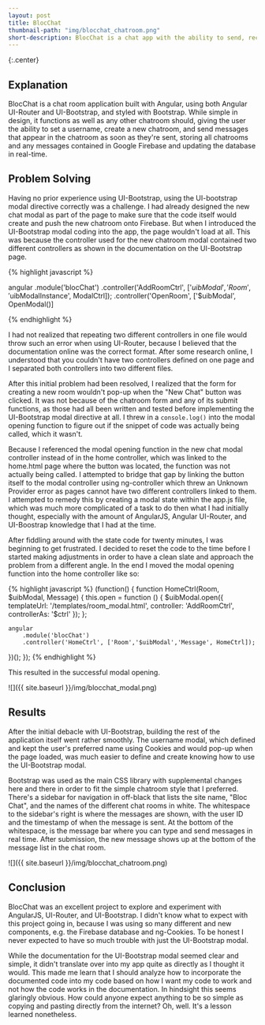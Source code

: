 ```yaml
---
layout: post
title: BlocChat
thumbnail-path: "img/blocchat_chatroom.png"
short-description: BlocChat is a chat app with the ability to send, receive and view messages in real time.
---
```


{:.center}

## Explanation

BlocChat is a chat room application built with Angular, using both Angular UI-Router and UI-Bootstrap, and styled with Bootstrap. While simple in design, it functions as well as any other chatroom should, giving the user the ability to set a username, create a new chatroom, and send messages that appear in the chatroom as soon as they're sent, storing all chatrooms and any messages contained in Google Firebase and updating the database in real-time.

## Problem Solving

Having no prior experience using UI-Bootstrap, using the UI-bootstrap modal directive correctly was a challenge. I had already designed the new chat modal as part of the page to make sure that the code itself would create and push the new chatroom onto Firebase. But when I introduced the UI-Bootstrap modal coding into the app, the page wouldn't load at all. This was because the controller used for the new chatroom modal contained two different controllers as shown in the documentation on the UI-Bootstrap page.

{% highlight javascript %}

  angular
    .module('blocChat')
    .controller('AddRoomCtrl', ['$uibModal', 'Room', '$uibModalInstance', ModalCtrl]);
    .controller('OpenRoom', ['$uibModal', OpenModal()]

{% endhighlight %}

I had not realized that repeating two different controllers in one file would throw such an error when using UI-Router, because I believed that the documentation online was the correct format. After some research online, I understood that you couldn't have two controllers defined on one page and I separated both controllers into two different files.

After this initial problem had been resolved, I realized that the form for creating a new room wouldn't pop-up when the "New Chat" button was clicked. It was not because of the chatroom form and any of its submit functions, as those had all been written and tested before implementing the UI-Bootstrap modal directive at all. I threw in a `console.log()` into the modal opening function to figure out if the snippet of code was actually being called, which it wasn't.

Because I referenced the modal opening function in the new chat modal controller instead of in the home controller, which was linked to the home.html page where the button was located, the function was not actually being called. I attempted to bridge that gap by linking the button itself to the modal controller using ng-controller which threw an Unknown Provider error as pages cannot have two different controllers linked to them. I attempted to remedy this by creating a modal state within the app.js file, which was much more complicated of a task to do then what I had initially thought, especially with the amount of AngularJS, Angular UI-Router, and UI-Boostrap knowledge that I had at the time.

After fiddling around with the state code for twenty minutes, I was beginning to get frustrated. I decided to reset the code to the time before I started making adjustments in order to have a clean slate and approach the problem from a different angle.
In the end I moved the modal opening function into the home controller like so:

{% highlight javascript %}
(function() {
    function HomeCtrl(Room, $uibModal, Message) {
      this.open = function () {
        $uibModal.open({
          templateUrl: '/templates/room_modal.html',
          controller: 'AddRoomCtrl',
          controllerAs: '$ctrl'
        });
      };

    angular
        .module('blocChat')
        .controller('HomeCtrl', ['Room','$uibModal','Message', HomeCtrl]);
})();
});
{% endhighlight %}

This resulted in the successful modal opening.

![]({{ site.baseurl }}/img/blocchat_modal.png)

## Results

After the initial debacle with UI-Bootstrap, building the rest of the application itself went rather smoothly. The username modal, which defined and kept the user's preferred name using Cookies and would pop-up when the page loaded, was much easier to define and create knowing how to use the UI-Bootstrap modal.

Bootstrap was used as the main CSS library with supplemental changes here and there in order to fit the simple chatroom style that I preferred. There's a sidebar for navigation in off-black that lists the site name, "Bloc Chat", and the names of the different chat rooms in white. The whitespace to the sidebar's right is where the messages are shown, with the user ID and the timestamp of when the message is sent. At the bottom of the whitespace, is the message bar where you can type and send messages in real time. After submission, the new message shows up at the bottom of the message list in the chat room.

![]({{ site.baseurl }}/img/blocchat_chatroom.png)


## Conclusion

BlocChat was an excellent project to explore and experiment with AngularJS, UI-Router, and UI-Bootstrap. I didn't know what to expect with this project going in, because I was using so many different and new components, e.g. the Firebase database and ng-Cookies. To be honest I never expected to have so much trouble with just the UI-Bootstrap modal.

While the documentation for the UI-Bootstrap modal seemed clear and simple, it didn't translate over into my app quite as directly as I thought it would. This made me learn that I should analyze how to incorporate the documented code into my code based on how I want my code to work and not how the code works in the documentation. In hindsight this seems glaringly obvious. How could anyone expect anything to be so simple as copying and pasting directly from the internet? Oh, well. It's a lesson learned nonetheless.
